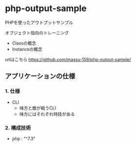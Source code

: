 # php-output-sample
PHPを使ったアウトプットサンプル

オブジェクト指向のトレーニング
- Classの概念
- Instanceの概念


urlはこちら
https://github.com/massu-159/php-output-sample/

## アプリケーションの仕様

### 1. 仕様
- CLI
  - 味方と敵が戦うCLI
  - 味方にはそれぞれ特技がある

### 2. 構成技術
- php : "^7.3"